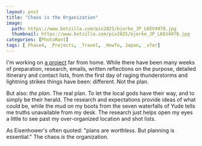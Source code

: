 ```yaml
---
layout: post
title: "Chaos is the Organization"
image:
  path: https://www.botzilla.com/pix2025/bjorke_JP_LKEV4978.jpg
  thumbnail: https://www.botzilla.com/pix2025/bjorke_JP_LKEV4978.jpg
categories: [PhotoRant]
tags: [_Phase4, _Projects, _Travel, _HowTo, Japan, _xfer]
---
```


I'm working on <a href="https://kevinbjorke.com/japan2025/">a project</a> far from home. While there have been many weeks of preparation, research, emails, written reflections on the purpose, detailed itinerary and contact lists, from the first day of raging thunderstorms and lightning strikes things have been: different. Not the plan.

<!--more-->

But also: <i>the plan.</i> The real plan. To let the local gods have their way, and to simply be their herald. The research and expectations provide ideas of what could be, while the mud on my boots from the seven waterfalls of Yude tells me truths unavailable from my desk. The research just helps open my eyes a little to see past my over-organized location and shot lists.

As Eisenhower's often quoted: "plans are worthless. But planning is essential." The chaos <i>is</i> the organization.
